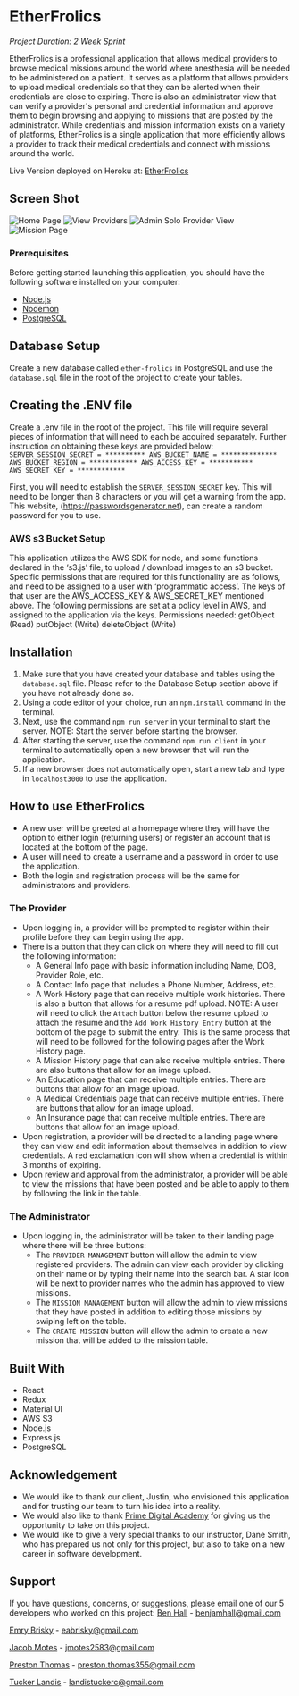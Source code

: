 # EtherFrolics
 
_Project Duration: 2 Week Sprint_
 
EtherFrolics is a professional application that allows medical providers to browse medical missions around the world where anesthesia will be needed to be administered on a patient. It serves as a platform that allows providers to upload medical credentials so that they can be alerted when their credentials are close to expiring. There is also an administrator view that can verify a provider's personal and credential information and approve them to begin browsing and applying to missions that are posted by the administrator. While credentials and mission information exists on a variety of platforms, EtherFrolics is a single application that more efficiently allows a provider to track their medical credentials and connect with missions around the world.
 
Live Version deployed on Heroku at: [EtherFrolics](https://ether-frolics-1.herokuapp.com/#/home/0)
 
## Screen Shot
 
![Home Page](/public/images/homepage.jpeg)
![View Providers](/public/images/providers.jpeg)
![Admin Solo Provider View](/public/images/adminproviders.jpeg)
![Mission Page](/public/images/missions.jpeg)
 
### Prerequisites
Before getting started launching this application, you should have the following software installed on your computer: 
 
- [Node.js](https://nodejs.org/en/)
- [Nodemon](https://nodemon.io) 
- [PostgreSQL](https://www.postgresql.org)
 
## Database Setup
Create a new database called `ether-frolics` in PostgreSQL and use the `database.sql` file in the root of the project to create your tables.
 
## Creating the .ENV file
Create a .env file in the root of the project. This file will require several pieces of information that will need to each be acquired separately. Further instruction on obtaining these keys are provided below: 
`SERVER_SESSION_SECRET = **********
AWS_BUCKET_NAME = **************
AWS_BUCKET_REGION = ************
AWS_ACCESS_KEY = ***********
AWS_SECRET_KEY = ************`
 
First, you will need to establish the `SERVER_SESSION_SECRET` key. This will need to be longer than 8 characters or you will get a warning from the app. This website, (https://passwordsgenerator.net), can create a random password for you to use.
 
### AWS s3 Bucket Setup
This application utilizes the AWS SDK for node, and some functions declared in the ‘s3.js’ file, to upload / download images to an s3 bucket. Specific permissions that are required for this functionality are as follows, and need to be assigned to a user with ‘programmatic access’. The keys of that user are the AWS_ACCESS_KEY & AWS_SECRET_KEY mentioned above. The following permissions are set at a policy level in AWS, and assigned to the application via the keys. Permissions needed:
getObject (Read)
putObject (Write)
deleteObject (Write)
 
 
## Installation
1. Make sure that you have created your database and tables using the `database.sql` file. Please refer to the Database Setup section above if you have not already done so.
2. Using a code editor of your choice, run an `npm.install` command in the terminal.
3. Next, use the command `npm run server` in your terminal to start the server. NOTE: Start the server before starting the browser.
4. After starting the server, use the command `npm run client` in your terminal to automatically open a new browser that will run the application.
5. If a new browser does not automatically open, start a new tab and type in `localhost3000` to use the application.
 
## How to use EtherFrolics
* A new user will be greeted at a homepage where they will have the option to either login (returning users) or register an account that is located at the bottom of the page.
* A user will need to create a username and a password in order to use the application.
* Both the login and registration process will be the same for administrators and providers.
### The Provider
* Upon logging in, a provider will be prompted to register within their profile before they can begin using the app.
* There is a button that they can click on where they will need to fill out the following information:
  * A General Info page with basic information including Name, DOB, Provider Role, etc.
  * A Contact Info page that includes a Phone Number, Address, etc.
  * A Work History page that can receive multiple work histories. There is also a button that allows for a resume pdf upload. NOTE: A user will need to click the `Attach` button below the resume upload to attach the resume and the `Add Work History Entry` button at the bottom of the page to submit the entry. This is the same process that will need to be followed for the following pages after the Work History page.
  * A Mission History page that can also receive multiple entries. There are also buttons that allow for an image upload.
  * An Education page that can receive multiple entries. There are buttons that allow for an image upload.
  * A Medical Credentials page that can receive multiple entries. There are buttons that allow for an image upload.
  * An Insurance page that can receive multiple entries. There are buttons that allow for an image upload.
* Upon registration, a provider will be directed to a landing page where they can view and edit information about themselves in addition to view credentials. A red exclamation icon will show when a credential is within 3 months of expiring.
* Upon review and approval from the administrator, a provider will be able to view the missions that have been posted and be able to apply to them by following the link in the table.
### The Administrator
* Upon logging in, the administrator will be taken to their landing page where there will be three buttons:
  * The `PROVIDER MANAGEMENT` button will allow the admin to view registered providers. The admin can view each provider by clicking on their name or by typing their name into the search bar. A star icon will be next to provider names who the admin has approved to view missions.
  * The `MISSION MANAGEMENT` button will allow the admin to view missions that they have posted in addition to editing those missions by swiping left on the table.
  * The `CREATE MISSION` button will allow the admin to create a new mission that will be added to the mission table. 

## Built With
- React
- Redux
- Material UI
- AWS S3
- Node.js
- Express.js
- PostgreSQL
 
## Acknowledgement
- We would like to thank our client, Justin, who envisioned this application and for trusting our team to turn his idea into a reality.
- We would also like to thank [Prime Digital Academy](www.primeacademy.io) for giving us the opportunity to take on this project.
- We would like to give a very special thanks to our instructor, Dane Smith, who has prepared us not only for this project, but also to take on a new career in software development. 
 
## Support
If you have questions, concerns, or suggestions, please email one of our 5 developers who worked on this project:
[Ben Hall](https://github.com/benjamhall) - [benjamhall@gmail.com](mailto:benjamhall@gmail.com)  

[Emry Brisky](https://github.com/eabrisky) - [eabrisky@gmail.com](mailto:eabrisky@gmail.com)  

[Jacob Motes](https://github.com/jcm2583) - [jmotes2583@gmail.com](mailto:jmotes2583@gmail.com)  

[Preston Thomas](https://github.com/eabrisky) - [preston.thomas355@gmail.com](mailto:preston.thomas355@gmail.com)  

[Tucker Landis](https://github.com/TuckerLandis) - [landistuckerc@gmail.com](mailto:landistuckerc@gmail.com) 
